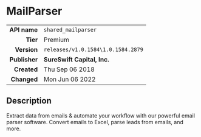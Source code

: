 # MailParser
| | |
|-:|-|
|**API name**|`shared_mailparser`|
|**Tier**|Premium|
|**Version**|`releases/v1.0.1584\1.0.1584.2879`|
|**Publisher**|**SureSwift Capital, Inc.**|
|**Created**|Thu Sep 06 2018|
|**Changed**|Mon Jun 06 2022|

## Description
Extract data from emails & automate your workflow with our powerful email parser software. Convert emails to Excel, parse leads from emails, and more.
